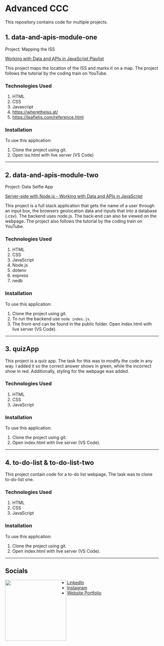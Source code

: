 # Advanced CCC

This repository contains code for multiple projects.  

## 1. data-and-apis-module-one

Project: Mapping the ISS

[Working with Data and APIs in JavaScript Playlist](https://www.youtube.com/watch?v=DbcLg8nRWEg&list=PLRqwX-V7Uu6YxDKpFzf_2D84p0cyk4T7X**)

This project maps the location of the ISS and marks it on a map. The project follows the tutorial by the coding train on YouTube.

### Technologies Used

1. HTML
2. CSS
3. Javascript
4. https://wheretheiss.at/
5. https://leafletjs.com/reference.html 

### Installation

To use this application:

1. Clone the project using git.
2. Open iss.html with live server (VS Code)

---

## 2. data-and-apis-module-two

Project: Data Selfie App

[Server-side with Node.js - Working with Data and APIs in JavaScript](https://www.youtube.com/watch?v=wxbQP1LMZsw&list=PLRqwX-V7Uu6YxDKpFzf_2D84p0cyk4T7X&index=9)

This project is a full stack application that gets the name of a user through an input box, the browsers geolocation data and inputs that into a database (.csv).  The backend uses node.js. 
The back-end can also be viewed on the webpage. The project also follows the tutorial by the coding train on YouTube.

### Technologies Used

1. HTML
2. CSS
3. JavaScript
4. Node.js
5. dotenv
6. express
7. nedb

### Installation

To use this application:

1. Clone the project using git.
2. To run the backend use `node index.js`.
3. The front-end can be found in the public folder. Open index.html with live server (VS Code).

---

## 3. quizApp

This project is a quiz app. The task for this was to modify the code in any way. I added it so the correct answer shows in green, while the incorrect show in red. Additionally, styling for the webpage was added.

### Technologies Used

1. HTML
2. CSS
3. JavaScript

### Installation

To use this application:

1. Clone the project using git.
2. Open index.html with live server (VS Code).

---

## 4. to-do-list & to-do-list-two

This project contain code for a to-do list webpage. The task was to clone to-do-list one.

### Technologies Used

1. HTML
2. CSS
3. JavaScript

### Installation

To use this application:

1. Clone the project using git.
2. Open index.html with live server (VS Code).

---

## Socials 

<img align="left" src="./ME-pf.gif" width="200">

- [LinkedIn](https://www.linkedin.com/in/collinscomondi/) <br>
- [Instagram](https://www.instagram.com/someprofoundname/) <br>
- [Website Portfolio](https://www.someprofoundname.com)
